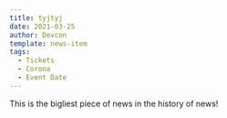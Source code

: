 ```yaml
---
title: tyjtyj
date: 2021-03-25
author: Devcon
template: news-item
tags:
  - Tickets
  - Corona
  - Event Date
---
```


This is the bigliest piece of news in the history of news!
